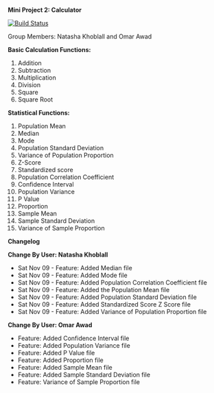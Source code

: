 **Mini Project 2: Calculator**

[![Build Status](https://travis-ci.org/natashakhoblall/calculatorproject.svg?branch=master)](https://travis-ci.org/natashakhoblall/calculatorproject)

Group Members: Natasha Khoblall and Omar Awad 

**Basic Calculation Functions:**

1. Addition
2. Subtraction
3. Multiplication
4. Division
5. Square
6. Square Root

**Statistical Functions:**

1. Population Mean 
2. Median 
3. Mode 
4. Population Standard Deviation 
5. Variance of Population Proportion 
6. Z-Score 
7. Standardized score 
8. Population Correlation Coefficient 
9. Confidence Interval
10. Population Variance
11. P Value
12. Proportion
13. Sample Mean
14. Sample Standard Deviation
15. Variance of Sample Proportion


**Changelog**

**Change By User: Natasha Khoblall**
- Sat Nov 09 - Feature: Added Median file
- Sat Nov 09 - Feature: Added Mode file
- Sat Nov 09 - Feature: Added Population Correlation Coefficient file
- Sat Nov 09 - Feature: Added the Population Mean file
- Sat Nov 09 - Feature: Added Population Standard Deviation file
- Sat Nov 09 - Feature: Added Standardized Score Z Score file
- Sat Nov 09 - Feature: Added Variance of Population Proportion file

**Change By User: Omar Awad**
- Feature: Added Confidence Interval file
- Feature: Added Population Variance file
- Feature: Added P Value file
- Feature: Added Proportion file 
- Feature: Added Sample Mean file
- Feature: Added Sample Standard Deviation file
- Feature: Variance of Sample Proportion file
